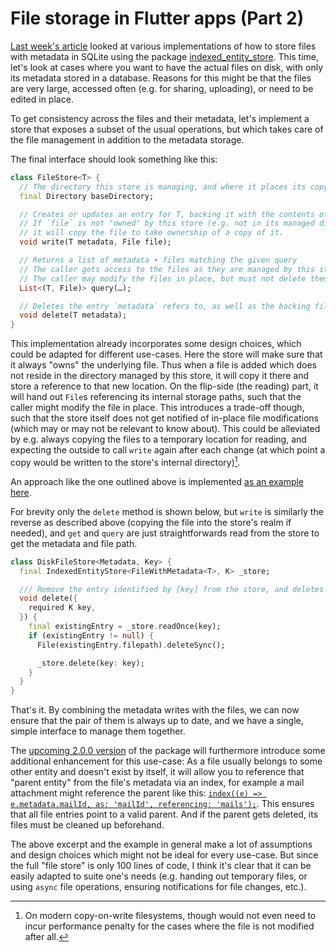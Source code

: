 # File storage in Flutter apps (Part 2)

[Last week's article](articles/binary-data-sqlite-flutter) looked at various implementations of how to store files with metadata in SQLite using the package [indexed_entity_store](https://pub.dev/packages/indexed_entity_store). This time, let's look at cases where you want to have the actual files on disk, with only its metadata stored in a database. Reasons for this might be that the files are very large, accessed often (e.g. for sharing, uploading), or need to be edited in place.

To get consistency across the files and their metadata, let's implement a store that exposes a subset of the usual operations, but which takes care of the file management in addition to the metadata storage.

The final interface should look something like this:

```dart
class FileStore<T> {
  // The directory this store is managing, and where it places its copy of the files
  final Directory baseDirectory;

  // Creates or updates an entry for T, backing it with the contents of `file`
  // If `file` is not "owned" by this store (e.g. not in its managed directory),
  // it will copy the file to take ownership of a copy of it.
  void write(T metadata, File file);

  // Returns a list of metadata + files matching the given query
  // The caller gets access to the files as they are managed by this store (e.g. residing in `baseDirectory`)
  // The caller may modify the files in place, but must not delete them on disk directly. For that they must use `delete` on this store in order to clean up the metadata as well.
  List<(T, File)> query(…);

  // Deletes the entry `metadata` refers to, as well as the backing file 
  void delete(T metadata);
}
```

This implementation already incorporates some design choices, which could be adapted for different use-cases. Here the store will make sure that it always "owns" the underlying file. Thus when a file is added which does not reside in the directory managed by this store, it will copy it there and store a reference to that new location. On the flip-side (the reading) part, it will hand out `File`s referencing its internal storage paths, such that the caller might modify the file in place. This introduces a trade-off though, such that the store itself does not get notified of in-place file modifications (which may or may not be relevant to know about). This could be alleviated by e.g. always copying the files to a temporary location for reading, and expecting the outside to call `write` again after each change (at which point a copy would be written to the store's internal directory)[^1].

An approach like the one outlined above is implemented [as an example here](https://github.com/LunaONE/indexed_entity_store/tree/945725eb02deccd792a34c995f165e25340faf91/example/lib/src/examples/disk_file_store).


For brevity only the `delete` method is shown below, but `write` is similarly the reverse as described above (copying the file into the store's realm if needed), and `get` and `query` are just straightforwards read from the store to get the metadata and file path.

```dart
class DiskFileStore<Metadata, Key> {
  final IndexedEntityStore<FileWithMetadata<T>, K> _store;

  /// Remove the entry identified by [key] from the store, and deletes the backing file
  void delete({
    required K key,
  }) {
    final existingEntry = _store.readOnce(key);
    if (existingEntry != null) {
      File(existingEntry.filepath).deleteSync();

      _store.delete(key: key);
    }
  }
}
```

That's it. By combining the metadata writes with the files, we can now ensure that the pair of them is always up to date, and we have a single, simple interface to manage them together.

The [upcoming 2.0.0 version](https://pub.dev/packages/indexed_entity_store/versions/2.0.0-dev3) of the package will furthermore introduce some additional enhancement for this use-case: As a file usually belongs to some other entity and doesn't exist by itself, it will allow you to reference that "parent entity" from the file's metadata via an index, for example a mail attachment might reference the parent like this: [`index((e) => e.metadata.mailId, as: 'mailId', referencing: 'mails');`](https://github.com/LunaONE/indexed_entity_store/blob/main/test/foreign_key_test.dart#L175-L177). This ensures that all file entries point to a valid parent. And if the parent gets deleted, its files must be cleaned up beforehand.

The above excerpt and the example in general make a lot of assumptions and design choices which might not be ideal for every use-case. But since the full "file store" is only 100 lines of code, I think it's clear that it can be easily adapted to suite one's needs (e.g. handing out temporary files, or using `async` file operations, ensuring notifications for file changes, etc.).

[^1]: On modern copy-on-write filesystems, though would not even need to incur performance penalty for the cases where the file is not modified after all.